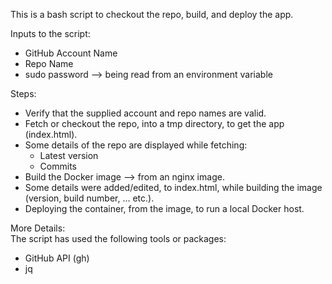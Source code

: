 This is a bash script to checkout the repo, build, and deploy the app.

Inputs to the script:
 - GitHub Account Name
 - Repo Name
 - sudo password --> being read from an environment variable

Steps:
 - Verify that the supplied account and repo names are valid.
 - Fetch or checkout the repo, into a tmp directory, to get the app (index.html).
 - Some details of the repo are displayed while fetching:
    - Latest version
    - Commits
 - Build the Docker image --> from an nginx image.
 - Some details were added/edited, to index.html, while building the image (version, build number, ... etc.).
 - Deploying the container, from the image, to run a local Docker host.

More Details:\
The script has used the following tools or packages:
 - GitHub API (gh)
 - jq
